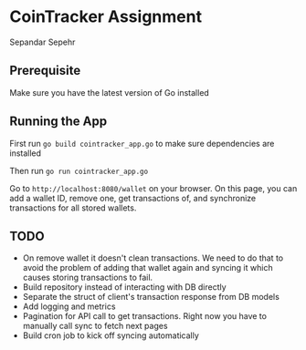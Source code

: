# CoinTracker  Assignment
Sepandar Sepehr

## Prerequisite
Make sure you have the latest version of Go installed
## Running the App
First run `go build cointracker_app.go` to make sure dependencies are installed

Then run `go run cointracker_app.go` 

Go to `http://localhost:8080/wallet` on your browser.
On this page, you can add a wallet ID, remove one, get transactions of, and synchronize transactions for all stored wallets. 

## TODO
* On remove wallet it doesn't clean transactions. We need to do that to avoid the problem of adding that wallet again and syncing it which causes storing transactions to fail.
* Build repository instead of interacting with DB directly
* Separate the struct of client's transaction response from DB models
* Add logging and metrics
* Pagination for API call to get transactions. Right now you have to manually call sync to fetch next pages
* Build cron job to kick off syncing automatically